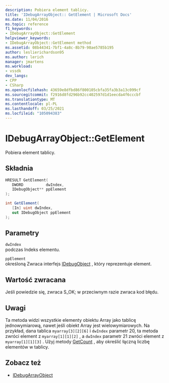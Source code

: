 ```yaml
---
description: Pobiera element tablicy.
title: 'IDebugArrayObject:: GetElement | Microsoft Docs'
ms.date: 11/04/2016
ms.topic: reference
f1_keywords:
- IDebugArrayObject::GetElement
helpviewer_keywords:
- IDebugArrayObject::GetElement method
ms.assetid: 08b44341-7bf1-4a8c-8b79-98ae5785b195
author: leslierichardson95
ms.author: lerich
manager: jmartens
ms.workload:
- vssdk
dev_langs:
- CPP
- CSharp
ms.openlocfilehash: 43659e8dfbd86f800105cbfa35fa3b3a13c099cf
ms.sourcegitcommit: f2916d8fd296b92cc402597d1d1eecda4f6cccbf
ms.translationtype: MT
ms.contentlocale: pl-PL
ms.lasthandoff: 03/25/2021
ms.locfileid: "105094383"
---
```

# <a name="idebugarrayobjectgetelement"></a>IDebugArrayObject::GetElement
Pobiera element tablicy.

## <a name="syntax"></a>Składnia

```cpp
HRESULT GetElement( 
   DWORD          dwIndex,
   IDebugObject** ppElement
);
```

```csharp
int GetElement(
   [In] uint dwIndex,
   out IDebugObject ppElement
);
```

## <a name="parameters"></a>Parametry
`dwIndex`\
podczas Indeks elementu.

`ppElement`\
określoną Zwraca interfejs [IDebugObject](../../../extensibility/debugger/reference/idebugobject.md) , który reprezentuje element.

## <a name="return-value"></a>Wartość zwracana
 Jeśli powiedzie się, zwraca S_OK; w przeciwnym razie zwraca kod błędu.

## <a name="remarks"></a>Uwagi
 Ta metoda widzi wszystkie elementy obiektu Array jako tablicę jednowymiarową, nawet jeśli obiekt Array jest wielowymiarowych. Na przykład, dana tablica `myarray[3][2][6]` i `dwIndex` parametr 20, ta metoda zwróci element z `myarray[1][1][2]` , a `dwIndex` parametr 21 zwróci element z `myarray[1][1][3]` . Użyj metody [GetCount](../../../extensibility/debugger/reference/idebugarrayobject-getcount.md) , aby określić łączną liczbę elementów w tablicy.

## <a name="see-also"></a>Zobacz też
- [IDebugArrayObject](../../../extensibility/debugger/reference/idebugarrayobject.md)
